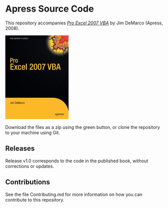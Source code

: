 # Apress Source Code

This repository accompanies [*Pro Excel 2007 VBA*](http://www.apress.com/9781590599570) by Jim DeMarco (Apress, 2008).

![Cover image](9781590599570.jpg)

Download the files as a zip using the green button, or clone the repository to your machine using Git.

## Releases

Release v1.0 corresponds to the code in the published book, without corrections or updates.

## Contributions

See the file Contributing.md for more information on how you can contribute to this repository.
